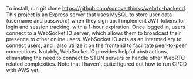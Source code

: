 To install, run git clone https://github.com/sonoverthinks/webrtc-backend. This project is an Express server that uses MySQL to store user data (username and password) when they sign up. I implement JWT tokens for login and session tracking, with a 1-hour expiration. Once logged in, users connect to a WebSocket.IO server, which allows them to broadcast their presence to other online users. WebSocket.IO acts as an intermediary to connect users, and I also utilize it on the frontend to facilitate peer-to-peer connections. Notably, WebSocket.IO provides helpful abstractions, eliminating the need to connect to STUN servers or handle other WebRTC-related complexities. Note that I haven't quite figured out how to run CI/CD with AWS yet.
